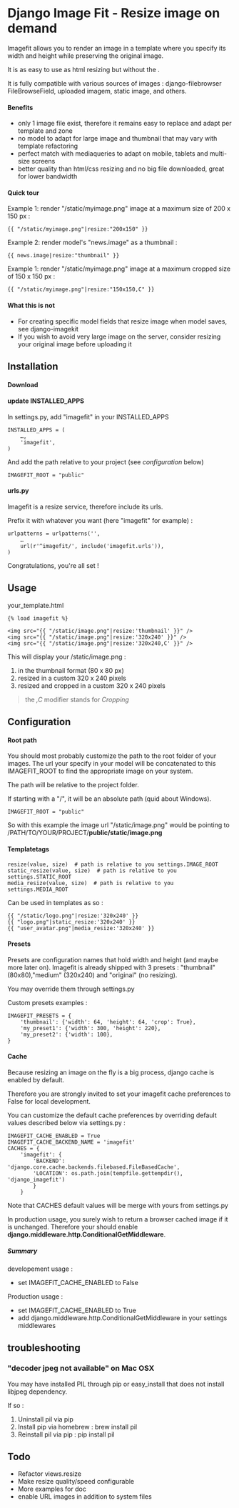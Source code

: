 # Django Image Fit - Resize image on demand

Imagefit allows you to render an image in a template where you specify its width and height
while preserving the original image.

It is as easy to use as html resizing but without the .

It is fully compatible with various sources of images :
django-filebrowser FileBrowseField, uploaded imagem, static image, and others.


#### Benefits

* only 1 image file exist, therefore it remains easy to replace and adapt per template and zone
* no model to adapt for large image and thumbnail that may vary with template refactoring
* perfect match with mediaqueries to adapt on mobile, tablets and multi-size screens
* better quality than html/css resizing and no big file downloaded, great for lower bandwidth


#### Quick tour

Example 1: render "/static/myimage.png" image at a maximum size of 200 x 150 px :

    {{ "/static/myimage.png"|resize:"200x150" }}

Example 2: render model's "news.image" as a thumbnail :

    {{ news.image|resize:"thumbnail" }}

Example 1: render "/static/myimage.png" image at a maximum cropped size of 150 x 150 px :

    {{ "/static/myimage.png"|resize:"150x150,C" }}


#### What this is not

* For creating specific model fields that resize image when model saves, see django-imagekit
* If you wish to avoid very large image on the server, consider resizing your original image
before uploading it



## Installation

#### Download

#### update INSTALLED_APPS

In settings.py, add "imagefit" in your INSTALLED_APPS

    INSTALLED_APPS = (
    	…,
    	'imagefit',
    )

And add the path relative to your project (see _configuration_ below)

    IMAGEFIT_ROOT = "public"

#### urls.py

Imagefit is a resize service, therefore include its urls.

Prefix it with whatever you want (here "imagefit" for example) :

    urlpatterns = urlpatterns('',
        …
        url(r'^imagefit/', include('imagefit.urls')),
    )

Congratulations, you're all set !


## Usage

your_template.html

    {% load imagefit %}

    <img src="{{ "/static/image.png"|resize:'thumbnail' }}" />
    <img src="{{ "/static/image.png"|resize:'320x240' }}" />
    <img src="{{ "/static/image.png"|resize:'320x240,C' }}" />

This will display your /static/image.png :

1. in the thumbnail format (80 x 80 px)
2. resized in a custom 320 x 240 pixels
3. resized and cropped in a custom 320 x 240 pixels

> the _,C_ modifier stands for _Cropping_

## Configuration

#### Root path

You should most probably customize the path to the root folder of your images.
The url your specify in your model will be concatenated to this IMAGEFIT_ROOT
to find the appropriate image on your system.

The path will be relative to the project folder.

If starting with a "/", it will be an absolute path (quid about Windows).

	IMAGEFIT_ROOT = "public"

So with this example the image url "/static/image.png" would be pointing to
/PATH/TO/YOUR/PROJECT/**public/static/image.png**

#### Templatetags

    resize(value, size)  # path is relative to you settings.IMAGE_ROOT
    static_resize(value, size)  # path is relative to you settings.STATIC_ROOT
    media_resize(value, size)  # path is relative to you settings.MEDIA_ROOT

Can be used in templates as so :

    {{ "/static/logo.png"|resize:'320x240' }}
    {{ "logo.png"|static_resize:'320x240' }}
    {{ "user_avatar.png"|media_resize:'320x240' }}


#### Presets

Presets are configuration names that hold width and height (and maybe more later on).
Imagefit is already shipped with 3 presets : "thumbnail" (80x80),"medium" (320x240)
and "original" (no resizing).

You may override them through settings.py


Custom presets examples :

    IMAGEFIT_PRESETS = {
        'thumbnail': {'width': 64, 'height': 64, 'crop': True},
        'my_preset1': {'width': 300, 'height': 220},
        'my_preset2': {'width': 100},
    }


#### Cache

Because resizing an image on the fly is a big process, django cache is enabled 
by default.

Therefore you are strongly invited to set your imagefit cache preferences to 
False for local development.

You can customize the default cache preferences by overriding default values 
described below via settings.py :

    IMAGEFIT_CACHE_ENABLED = True
    IMAGEFIT_CACHE_BACKEND_NAME = 'imagefit'
    CACHES = {
        'imagefit': {
            'BACKEND': 'django.core.cache.backends.filebased.FileBasedCache',
            'LOCATION': os.path.join(tempfile.gettempdir(), 'django_imagefit')
            }
        }

Note that CACHES default values will be merge with yours from settings.py

In production usage, you surely wish to return a browser cached image if it is unchanged. Therefore your should enable __django.middleware.http.ConditionalGetMiddleware__.

##### Summary

developement usage :

- set IMAGEFIT_CACHE_ENABLED to False

Production usage :

- set IMAGEFIT_CACHE_ENABLED to True
- add django.middleware.http.ConditionalGetMiddleware in your settings middlewares


## troubleshooting


### "decoder jpeg not available" on Mac OSX


You may have installed PIL through pip or easy_install that
does not install libjpeg dependency.

If so :

1. Uninstall pil via pip
2. Install pip via homebrew : brew install pil
3. Reinstall pil via pip : pip install pil


## Todo

* Refactor views.resize
* Make resize quality/speed configurable
* More examples for doc
* enable URL images in addition to system files
